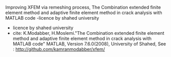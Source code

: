 Improving XFEM via remeshing process,
The Combination extended finite element method and adaptive finite element method in crack analysis with MATLAB code
-licence by shahed university
+ licence by shahed university
+ cite: K.Modabber, H.Moslemi."The Combination extended finite element method and adaptive finite element method in crack analysis with MATLAB code" MATLAB, Version 7.6.0(2008), University of Shahed, See : http://github.com/kamranmodabber/xfem/
